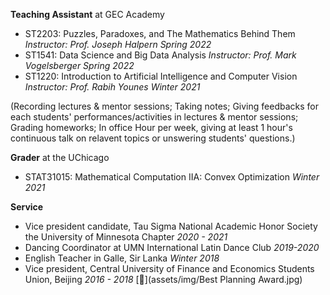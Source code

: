 **Teaching Assistant** at GEC Academy
* ST2203: Puzzles, Paradoxes, and The Mathematics Behind Them *Instructor: Prof. Joseph Halpern     Spring 2022*
* ST1541: Data Science and Big Data Analysis *Instructor: Prof. Mark Vogelsberger     Spring 2022*
* ST1220: Introduction to Artificial Intelligence and Computer Vision *Instructor: Prof. Rabih Younes     Winter 2021*

(Recording lectures & mentor sessions; Taking notes; Giving feedbacks for each students' performances/activities in lectures & mentor sessions; Grading homeworks; In office Hour per week, giving at least 1 hour's continuous talk on relavent topics or unswering students' questions.)

**Grader** at the UChicago
* STAT31015: Mathematical Computation IIA: Convex Optimization *Winter 2021*

**Service**
* Vice president candidate, Tau Sigma National Academic Honor Society the University of Minnesota Chapter *2020 - 2021*
* Dancing Coordinator at UMN International Latin Dance Club *2019-2020*
* English Teacher in Galle, Sir Lanka *Winter 2018*
* Vice president, Central University of Finance and Economics Students Union, Beijing *2016 - 2018* [📄](assets/img/Best Planning Award.jpg)
